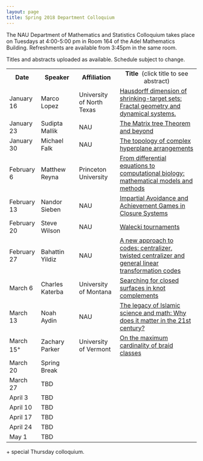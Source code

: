 ```yaml
---
layout: page
title: Spring 2018 Department Colloquium
---
```


The NAU Department of Mathematics and Statistics Colloquium takes place on Tuesdays at 4:00-5:00 pm in Room 164 of the Adel Mathematics Building. Refreshments are available from 3:45pm in the same room.

Titles and abstracts uploaded as available.  Schedule subject to change.

<table width="100%" align="center">
<tbody>
<tr>
<td width="15%">
<center>
  <b>Date</b>
</center></td>

<td width="20%">
<center>
  <b>Speaker</b>
</center></td>

<td>
<center>
  <b>Affiliation</b>
</center></td>

<td>
<center>
  <b>Title&nbsp;</b> (click title to see abstract)
</center></td>
</tr>

<tr>
<td>January 16</td>
<td>Marco Lopez</td>
<td>University of North Texas</td>
<td><a href="{{ site.baseurl }}/colloquium_files/ColloquiumFlyer_180116.pdf">Hausdorff dimension of shrinking-target sets: Fractal geometry and dynamical systems.</a></td>
</tr>

<tr>
<td>January 23</td>
<td>Sudipta Mallik</td>
<td>NAU</td>
<td><a href="{{ site.baseurl }}/colloquium_files/ColloquiumFlyer_170123.pdf">The Matrix tree Theorem and beyond</a></td>
</tr>

<tr>
<td>January 30</td>
<td>Michael Falk</td>
<td>NAU</td>
<td><a href="{{ site.baseurl }}/colloquium_files/ColloquiumFlyer_180130.pdf">The topology of complex hyperplane arrangements</a></td>
</tr>

<tr>
<td>February 6</td>
<td>Matthew Reyna</td>
<td>Princeton University</td>
<td><a href="{{ site.baseurl }}/colloquium_files/ColloquiumFlyer_180206.pdf">From differential equations to computational biology:
mathematical models and methods</a></td>
</tr>

<tr>
<td>February 13</td>
<td>Nandor Sieben</td>
<td>NAU</td>
<td><a href="{{ site.baseurl }}/colloquium_files/ColloquiumFlyer_180213.pdf">Impartial Avoidance and Achievement Games in Closure Systems
</a></td>
</tr>

<tr>
<td>February 20</td>
<td>Steve Wilson</td>
<td>NAU</td>
<td><a href="{{ site.baseurl }}/colloquium_files/ColloquiumFlyer_180220.pdf">Walecki tournaments
</a></td>
</tr>

<tr>
<td>February 27</td>
<td>Bahattin Yildiz</td>
<td>NAU</td>
<td><a href="{{ site.baseurl }}/colloquium_files/ColloquiumFlyer_180227.pdf">A new approach to codes: centralizer, twisted centralizer and general linear transformation codes</a></td>
</tr>

<tr>
<td>March 6</td>
<td>Charles Katerba</td>
<td>University of Montana</td>
<td><a href="{{ site.baseurl }}/colloquium_files/ColloquiumFlyer_180306.pdf">Searching for closed surfaces in knot complements</a></td>
</tr>

<tr>
<td>March 13</td>
<td>Noah Aydin</td>
<td>NAU</td>
<td><a href="{{ site.baseurl }}/colloquium_files/ColloquiumFlyer_180313.pdf">The legacy of Islamic science and math: Why does it matter in the 21st century?</a></td>
</tr>

<tr>
<td>March 15<sup>+</sup></td>
<td>Zachary Parker</td>
<td>University of Vermont</td>
<td><a href="{{ site.baseurl }}/colloquium_files/ColloquiumFlyer_180315.pdf">On the maximum cardinality of braid classes</a></td>
</tr>

<tr>
<td>March 20</td>
<td>Spring Break</td>
<td></td>
<td></td>
</tr>

<tr>
<td>March 27</td>
<td>TBD</td>
<td></td>
<td></td>
</tr>

<tr>
<td>April 3</td>
<td>TBD</td>
<td></td>
<td></td>
</tr>

<tr>
<td>April 10</td>
<td>TBD</td>
<td></td>
<td></td>
</tr>

<tr>
<td>April 17</td>
<td>TBD</td>
<td></td>
<td></td>
</tr>

<tr>
<td>April 24</td>
<td>TBD</td>
<td></td>
<td></td>
</tr>

<tr>
<td>May 1</td>
<td>TBD</td>
<td></td>
<td></td>
</tr>


</tbody>
</table>


<l>+</l>  special Thursday colloquium.
